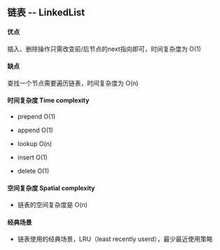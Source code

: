 ## 链表 -- LinkedList

#### 优点
插入、删除操作只需改变前/后节点的next指向即可，时间复杂度为 O(1)

#### 缺点
查找一个节点需要遍历链表，时间复杂度为 O(n)

#### 时间复杂度 Time complexity

- prepend O(1)

- append O(1)

- lookup O(n)

- insert O(1)

- delete O(1)

#### 空间复杂度 Spatial complexity

- 链表的空间复杂度是 O(n)

#### 经典场景

- 链表使用的经典场景，LRU（least recently userd），最少最近使用策略

